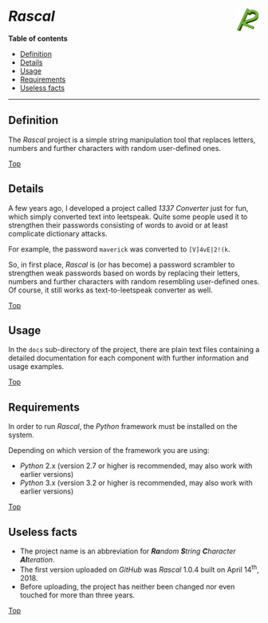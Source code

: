 # *Rascal* <img src="rascal.png" alt="Rascal logo" height="48px" width="48px" align="right"/>

**Table of contents**
*   [Definition](#definition)
*   [Details](#details)
*   [Usage](#usage)
*   [Requirements](#requirements)
*   [Useless facts](#useless-facts)

----

## Definition

The *Rascal* project is a simple string manipulation tool that replaces letters, numbers and further characters with random user-defined ones.

[Top](#rascal-)

## Details

A few years ago, I developed a project called *1337 Converter* just for fun, which simply converted text into leetspeak. Quite some people used it to strengthen their passwords consisting of words to avoid or at least complicate dictionary attacks.

For example, the password `maverick` was converted to `[V]4vE|2!(k`.

So, in first place, *Rascal* is (or has become) a password scrambler to strengthen weak passwords based on words by replacing their letters, numbers and further characters with random resembling user-defined ones. Of course, it still works as text-to-leetspeak converter as well.

[Top](#rascal-)

## Usage

In the `docs` sub-directory of the project, there are plain text files containing a detailed documentation for each component with further information and usage examples.

[Top](#rascal-)

## Requirements

In order to run *Rascal*, the *Python* framework must be installed on the system.

Depending on which version of the framework you are using:

*   *Python* 2.x (version 2.7 or higher is recommended, may also work with earlier versions)
*   *Python* 3.x (version 3.2 or higher is recommended, may also work with earlier versions)

[Top](#rascal-)

## Useless facts

*   The project name is an abbreviation for ***Ra**ndom* ***S**tring* ***C**haracter* ***Al**teration*.
*   The first version uploaded on *GitHub* was *Rascal* 1.0.4 built on April 14<sup>th</sup>, 2018.
*   Before uploading, the project has neither been changed nor even touched for more than three years.

[Top](#rascal-)

